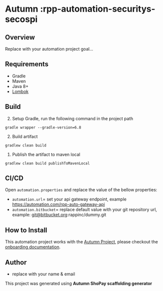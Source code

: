 Autumn  :rpp-automation-securitys-secospi
===

Overview
--
Replace with your automation project goal...

Requirements
--

- Gradle
- Maven
- Java 8+
- [Lombok](https://projectlombok.org/)



Build
--

2. Setup Gradle, run the following command in the project path 
```shell
gradle wrapper --gradle-version=6.8 
```


2. Build artifact
```shell
gradlew clean build
```

1. Publish the artifact to maven local
```shell
gradlew clean build publishToMavenLocal
```


CI/CD
--

Open `automation.properties` and replace the value of the bellow properties:

- `automation.url`= set your api gateway endpoint, example https://automation.com/rpp-auto-gateway-api
- `automation.bitbucket`= replace default value with your git repository url, example: git@bitbucket.org:rappinc/dummy.git

How to Install
---
This automation project works with the [Autumn Project](https://github.com/rappiinc/autumn), please checkout the [onboarding documentation](https://github.com/rappiinc/autumn/wiki/Starting-build-automation-scripts-on-Autumn).

Author
--

- replace with your name & email

This project was generated using  **Autumn ShoPay scaffolding generator**